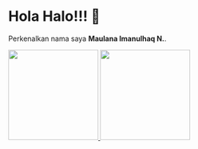# Hola Halo!!! 👋

Perkenalkan nama saya **Maulana Imanulhaq N.**.  

<p align="left">
<a href="https://github.com/Fancyyy21">
  <img height="180em" src="https://github-readme-stats-eight-theta.vercel.app/api?username=ilmanaqilaa&show_icons=true&theme=algolia&include_all_commits=true&count_private=true"/>
  <img height="180em" src="https://github-readme-stats-eight-theta.vercel.app/api/top-langs/?username=ilmanaqilaa&layout=compact&langs_count=8&theme=algolia"/>
</a>
</p>
<!--
**Fancyyy21/Fancyyy21** is a ✨ _special_ ✨ repository because its `README.md` (this file) appears on your GitHub profile.

Here are some ideas to get you started:

- 🔭 I’m currently working on ...
- 🌱 I’m currently learning ...
- 👯 I’m looking to collaborate on ...
- 🤔 I’m looking for help with ...
- 💬 Ask me about ...
- 📫 How to reach me: ...
- 😄 Pronouns: ...
- ⚡ Fun fact: ...
-->
